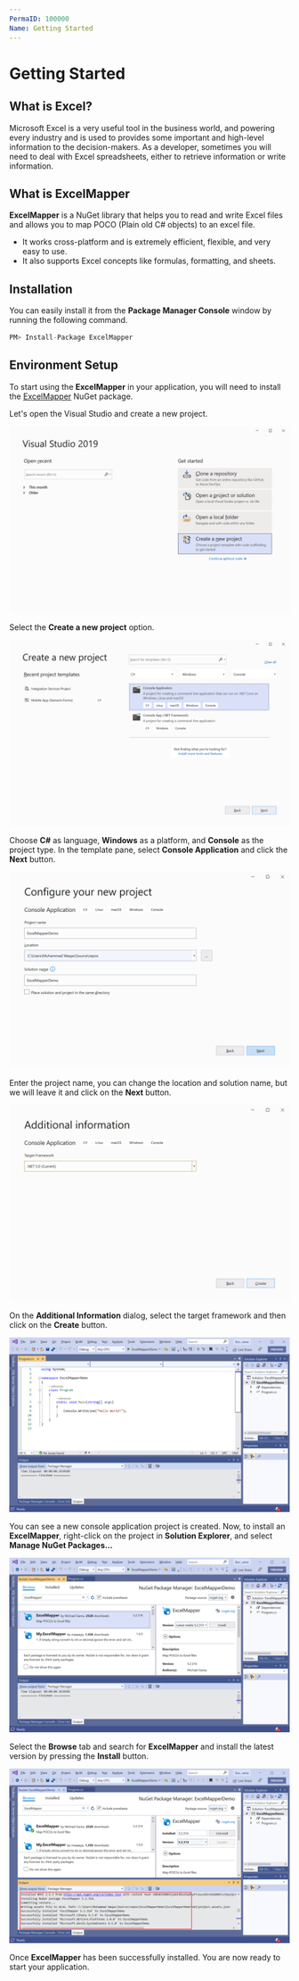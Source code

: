 ```yaml
---
PermaID: 100000
Name: Getting Started
---
```


# Getting Started

## What is Excel?

Microsoft Excel is a very useful tool in the business world, and powering every industry and is used to provides some important and high-level information to the decision-makers. As a developer, sometimes you will need to deal with Excel spreadsheets, either to retrieve information or write information. 

## What is ExcelMapper

**ExcelMapper** is a NuGet library that helps you to read and write Excel files and allows you to map POCO (Plain old C# objects) to an excel file. 

 - It works cross-platform and is extremely efficient, flexible, and very easy to use. 
 - It also supports Excel concepts like formulas, formatting, and sheets.

## Installation

You can easily install it from the **Package Manager Console** window by running the following command.

```csharp
PM> Install-Package ExcelMapper
```
 
## Environment Setup

To start using the **ExcelMapper** in your application, you will need to install the [ExcelMapper](https://www.nuget.org/packages/ExcelMapper) NuGet package.

Let's open the Visual Studio and create a new project.

<img src="images/setup-1.png" alt="Create a new project">

Select the **Create a new project** option.

<img src="images/setup-2.png" alt="Select Console Application template">

Choose **C#** as language, **Windows** as a platform, and **Console** as the project type. In the template pane, select **Console Application** and click the **Next** button.

<img src="images/setup-3.png" alt="Configure your new project">

Enter the project name, you can change the location and solution name, but we will leave it and click on the **Next** button.  

<img src="images/setup-4.png" alt="Additional Information">

On the **Additional Information** dialog, select the target framework and then click on the **Create** button.  

<img src="images/setup-5.png" alt="Console Application created">

You can see a new console application project is created. Now, to install an **ExcelMapper**, right-click on the project in **Solution Explorer**, and select **Manage NuGet Packages...**

<img src="images/setup-6.png" alt="Install ExcelMapper">

Select the **Browse** tab and search for **ExcelMapper** and install the latest version by pressing the **Install** button. 

<img src="images/setup-7.png" alt="ExcelMapper installed successfully">

Once **ExcelMapper** has been successfully installed. You are now ready to start your application.
